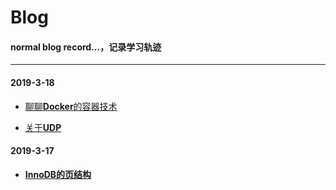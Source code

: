 # Blog

#### normal blog record...，记录学习轨迹

---

#### 2019-3-18

- [聊聊**Docker**的容器技术]()

- [关于**UDP**]()

#### 2019-3-17

- [**InnoDB的页结构**]()
